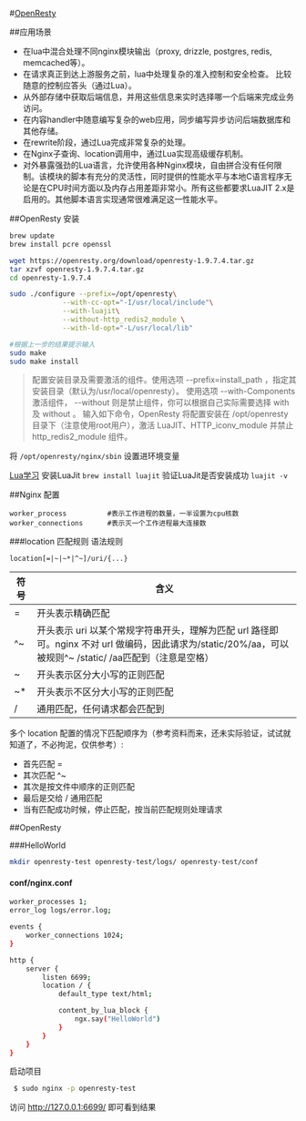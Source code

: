 #[OpenResty](http://openresty.org/)

##应用场景
* 在lua中混合处理不同nginx模块输出（proxy, drizzle, postgres, redis, memcached等）。
* 在请求真正到达上游服务之前，lua中处理复杂的准入控制和安全检查。
比较随意的控制应答头（通过Lua）。
* 从外部存储中获取后端信息，并用这些信息来实时选择哪一个后端来完成业务访问。
* 在内容handler中随意编写复杂的web应用，同步编写异步访问后端数据库和其他存储。
* 在rewrite阶段，通过Lua完成非常复杂的处理。
* 在Nginx子查询、location调用中，通过Lua实现高级缓存机制。
* 对外暴露强劲的Lua语言，允许使用各种Nginx模块，自由拼合没有任何限制。该模块的脚本有充分的灵活性，同时提供的性能水平与本地C语言程序无论是在CPU时间方面以及内存占用差距非常小。所有这些都要求LuaJIT 2.x是启用的。其他脚本语言实现通常很难满足这一性能水平。



##OpenResty 安装
```bash
brew update
brew install pcre openssl

wget https://openresty.org/download/openresty-1.9.7.4.tar.gz
tar xzvf openresty-1.9.7.4.tar.gz
cd openresty-1.9.7.4

sudo ./configure --prefix=/opt/openresty\
             --with-cc-opt="-I/usr/local/include"\
             --with-luajit\
             --without-http_redis2_module \
             --with-ld-opt="-L/usr/local/lib"

#根据上一步的结果提示输入             
sudo make
sudo make install

```
>配置安装目录及需要激活的组件。使用选项 \-\-prefix=install\_path ，指定其安装目录（默认为/usr/local/openresty）。 使用选项 --with-Components 激活组件， \-\-without 则是禁止组件，你可以根据自己实际需要选择 with 及 without 。 输入如下命令，OpenResty 将配置安装在 /opt/openresty 目录下（注意使用root用户），激活 LuaJIT、HTTP\_iconv\_module 并禁止 http\_redis2\_module 组件。

将 `/opt/openresty/nginx/sbin` 设置进环境变量

[Lua学习](Lua.md)
安装LuaJit `brew install luajit`
验证LuaJit是否安装成功 `luajit -v`

##Nginx 配置

	worker_process			#表示工作进程的数量，一半设置为cpu核数
	worker_connections 		#表示灭一个工作进程最大连接数

###location 匹配规则
语法规则
	
	location[=|~|~*|^~]/uri/{...}

符号|含义
------|---
=|开头表示精确匹配
\^~|开头表示 uri 以某个常规字符串开头，理解为匹配 url 路径即可。nginx 不对 url 做编码，因此请求为/static/20%/aa，可以被规则^~ /static/ /aa匹配到（注意是空格）
~|开头表示区分大小写的正则匹配
~*|开头表示不区分大小写的正则匹配
/|通用匹配，任何请求都会匹配到

多个 location 配置的情况下匹配顺序为（参考资料而来，还未实际验证，试试就知道了，不必拘泥，仅供参考）:

* 首先匹配 =
* 其次匹配 \^~
* 其次是按文件中顺序的正则匹配
* 最后是交给 / 通用匹配
* 当有匹配成功时候，停止匹配，按当前匹配规则处理请求

##OpenResty

###HelloWorld
```bash
mkdir openresty-test openresty-test/logs/ openresty-test/conf
```
#### conf/nginx.conf
```bash
worker_processes 1;
error_log logs/error.log;

events {
    worker_connections 1024;
}

http {
    server {
        listen 6699;
        location / {
            default_type text/html;

            content_by_lua_block {
                ngx.say("HelloWorld")
            }
        }
    }
}
```
启动项目

```bash
 $ sudo nginx -p openresty-test
```
访问 http://127.0.0.1:6699/ 即可看到结果


